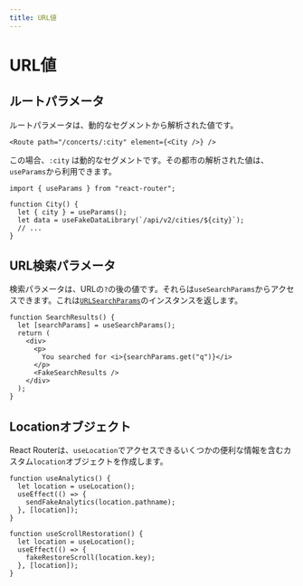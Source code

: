 ```yaml
---
title: URL値
---
```


# URL値

## ルートパラメータ

ルートパラメータは、動的なセグメントから解析された値です。

```tsx
<Route path="/concerts/:city" element={<City />} />
```

この場合、`:city` は動的なセグメントです。その都市の解析された値は、`useParams`から利用できます。

```tsx
import { useParams } from "react-router";

function City() {
  let { city } = useParams();
  let data = useFakeDataLibrary(`/api/v2/cities/${city}`);
  // ...
}
```

## URL検索パラメータ

検索パラメータは、URLの`?`の後の値です。それらは`useSearchParams`からアクセスできます。これは[`URLSearchParams`](https://developer.mozilla.org/en-US/docs/Web/API/URLSearchParams)のインスタンスを返します。

```tsx
function SearchResults() {
  let [searchParams] = useSearchParams();
  return (
    <div>
      <p>
        You searched for <i>{searchParams.get("q")}</i>
      </p>
      <FakeSearchResults />
    </div>
  );
}
```

## Locationオブジェクト

React Routerは、`useLocation`でアクセスできるいくつかの便利な情報を含むカスタム`location`オブジェクトを作成します。

```tsx
function useAnalytics() {
  let location = useLocation();
  useEffect(() => {
    sendFakeAnalytics(location.pathname);
  }, [location]);
}

function useScrollRestoration() {
  let location = useLocation();
  useEffect(() => {
    fakeRestoreScroll(location.key);
  }, [location]);
}
```

